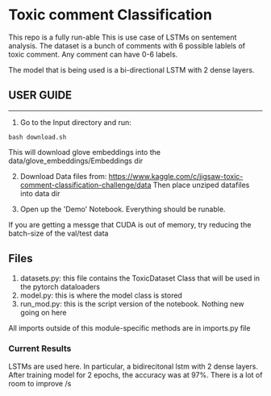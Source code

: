 # Toxic comment Classification
This repo is a fully run-able
This is use case of LSTMs on sentement analysis. The dataset is a bunch of comments with
6 possible lablels of toxic comment. Any comment can have 0-6 labels.

The model that is being used is a bi-directional LSTM with 2 dense layers.

## USER GUIDE
---------------------
1. Go to the Input directory and run:
```
bash download.sh
```
This will download glove embeddings into the data/glove_embeddings/Embeddings dir

2. Download Data files from: https://www.kaggle.com/c/jigsaw-toxic-comment-classification-challenge/data
Then place unziped datafiles into data dir

3. Open up the 'Demo' Notebook. Everything should be runable.

If you are getting a messge that CUDA is out of memory, try reducing the batch-size of the val/test data

## Files

1. datasets.py: this file contains the ToxicDataset Class that will be used in the pytorch dataloaders
2. model.py: this is where the model class is stored
3. run_mod.py: this is the script version of the notebook. Nothing new going on here

All imports outside of this module-specific  methods are in
imports.py file

### Current Results
LSTMs are used here. In particular, a bidirecitonal lstm with 2 dense layers.
After training model for 2 epochs, the accuracy was at 97%. There is a lot of room
to improve /s 

